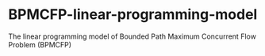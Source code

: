 # BPMCFP-linear-programming-model
The linear programming model of Bounded Path Maximum Concurrent Flow Problem (BPMCFP)
